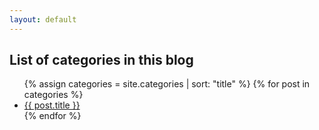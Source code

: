 ```yaml
---
layout: default
---
```

<h2 class="post-list-heading">List of categories in this blog</h2>
<ul>
{% assign categories = site.categories | sort: "title" %}
{% for post in categories %}
    <li> <a class="category-name" href="{{ post.url }}">{{ post.title }}</a>
    </li>
{% endfor %}
</ul>